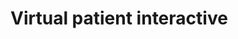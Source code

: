 # Virtual patient interactive


<bdl-animate-adobe src="vpanimace.js" width="800" height="600" name="Animace_krivka_HTML5Canvas" fromid="idanimate" responsive="true" playafterstart="true" fromid="id1"></bdl-animate-adobe>


<bdl-range id="id1" title="" min="0" max="500" default="0" step="1" showicons="false" globalanim="true"></bdl-range>

